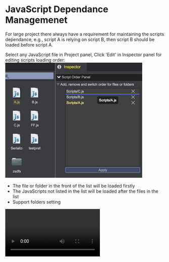 # JavaScript Dependance Managemenet
For large project there always have a requirement for maintaining the scripts dependance, e.g., script A is relying on script B, then script B should be loaded before script A.
 
Select any JavaScript file in Project panel, Click 'Edit' in Inspector panel for editing scripts loading order:  
![](images/drag.png)  

* The file or folder in the front of the list will be loaded firstly
* The JavaScripts not listed in the list will be loaded after the files in the list
* Support folders setting

<video controls="controls" src="../video/set_scripts_dep.mp4"></video>  	

